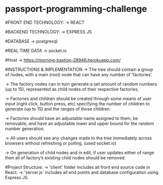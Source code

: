# passport-programming-challenge


#FRONT END TECHNOLOGY:
-> REACT 

#BACKEND TECHNOLOGY:
-> EXPRESS JS

#DATABASE
-> postgresql

#REAL TIME DATA
-> socket.io

#Host
-> https://morning-bastion-28946.herokuapp.com/

#INSTRUCTIONS & IMPLEMENTATION
-> The   tree   should   contain   a   group   of   nodes,   with   a main   (root)   node   that   can   have   any   number   of ‘factories’.

-> The factory   nodes   can   in   turn   generate   a   set amount   of   random   numbers   (up   to   15), represented   as   child   nodes   of   their   respective factories.

-> Factories   and   children   should   be   created through   some   means   of   user   input   (right   click, button   press,   etc)   specifying   the   number   of children   to   generate   (up   to   15)   and   the   ranges   of those   children.

-> Factories   should   have   an   adjustable   name assigned   to   them,   be   removable,   and   have   an adjustable   lower   and   upper   bound   for   the random   number   generation.

-> All   users   should   see   any   changes   made   to the   tree   immediately   across   browsers without   refreshing   or   polling. (used socket.io)

-> On generation of child nodes and in edit, if user updates either of range then all   of  factory’s   existing   child   nodes   should be   removed.


#Project Structure:
-> 'client' folder includes all front end source code in React.
-> 'server.js' includes all end points and database configuration using Express JS.



